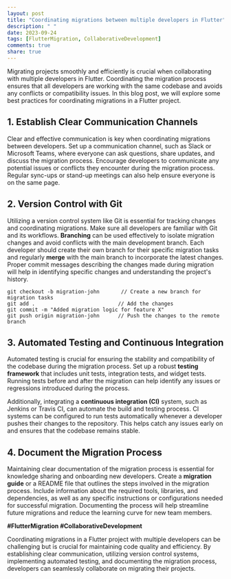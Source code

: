 ```yaml
---
layout: post
title: "Coordinating migrations between multiple developers in Flutter"
description: " "
date: 2023-09-24
tags: [FlutterMigration, CollaborativeDevelopment]
comments: true
share: true
---
```


Migrating projects smoothly and efficiently is crucial when collaborating with multiple developers in Flutter. Coordinating the migration process ensures that all developers are working with the same codebase and avoids any conflicts or compatibility issues. In this blog post, we will explore some best practices for coordinating migrations in a Flutter project.

## 1. Establish Clear Communication Channels

Clear and effective communication is key when coordinating migrations between developers. Set up a communication channel, such as Slack or Microsoft Teams, where everyone can ask questions, share updates, and discuss the migration process. Encourage developers to communicate any potential issues or conflicts they encounter during the migration process. Regular sync-ups or stand-up meetings can also help ensure everyone is on the same page.

## 2. Version Control with Git

Utilizing a version control system like Git is essential for tracking changes and coordinating migrations. Make sure all developers are familiar with Git and its workflows. **Branching** can be used effectively to isolate migration changes and avoid conflicts with the main development branch. Each developer should create their own branch for their specific migration tasks and regularly **merge** with the main branch to incorporate the latest changes. Proper commit messages describing the changes made during migration will help in identifying specific changes and understanding the project's history.

```
git checkout -b migration-john       // Create a new branch for migration tasks
git add .                           // Add the changes
git commit -m "Added migration logic for feature X"
git push origin migration-john      // Push the changes to the remote branch
```

## 3. Automated Testing and Continuous Integration

Automated testing is crucial for ensuring the stability and compatibility of the codebase during the migration process. Set up a robust **testing framework** that includes unit tests, integration tests, and widget tests. Running tests before and after the migration can help identify any issues or regressions introduced during the process.

Additionally, integrating a **continuous integration (CI)** system, such as Jenkins or Travis CI, can automate the build and testing process. CI systems can be configured to run tests automatically whenever a developer pushes their changes to the repository. This helps catch any issues early on and ensures that the codebase remains stable.

## 4. Document the Migration Process

Maintaining clear documentation of the migration process is essential for knowledge sharing and onboarding new developers. Create a **migration guide** or a README file that outlines the steps involved in the migration process. Include information about the required tools, libraries, and dependencies, as well as any specific instructions or configurations needed for successful migration. Documenting the process will help streamline future migrations and reduce the learning curve for new team members.

**#FlutterMigration #CollaborativeDevelopment**

Coordinating migrations in a Flutter project with multiple developers can be challenging but is crucial for maintaining code quality and efficiency. By establishing clear communication, utilizing version control systems, implementing automated testing, and documenting the migration process, developers can seamlessly collaborate on migrating their projects.
